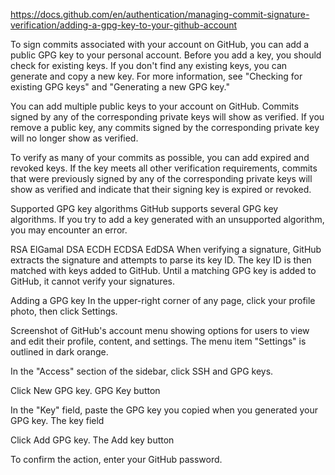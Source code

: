 https://docs.github.com/en/authentication/managing-commit-signature-verification/adding-a-gpg-key-to-your-github-account

To sign commits associated with your account on GitHub, you can add a public GPG key to your personal account. Before you add a key, you should check for existing keys. If you don't find any existing keys, you can generate and copy a new key. For more information, see "Checking for existing GPG keys" and "Generating a new GPG key."

You can add multiple public keys to your account on GitHub. Commits signed by any of the corresponding private keys will show as verified. If you remove a public key, any commits signed by the corresponding private key will no longer show as verified.

To verify as many of your commits as possible, you can add expired and revoked keys. If the key meets all other verification requirements, commits that were previously signed by any of the corresponding private keys will show as verified and indicate that their signing key is expired or revoked.

Supported GPG key algorithms
GitHub supports several GPG key algorithms. If you try to add a key generated with an unsupported algorithm, you may encounter an error.

RSA
ElGamal
DSA
ECDH
ECDSA
EdDSA
When verifying a signature, GitHub extracts the signature and attempts to parse its key ID. The key ID is then matched with keys added to GitHub. Until a matching GPG key is added to GitHub, it cannot verify your signatures.

Adding a GPG key
In the upper-right corner of any page, click your profile photo, then click Settings.

Screenshot of GitHub's account menu showing options for users to view and edit their profile, content, and settings. The menu item "Settings" is outlined in dark orange.

In the "Access" section of the sidebar, click  SSH and GPG keys.

Click New GPG key.
GPG Key button

In the "Key" field, paste the GPG key you copied when you generated your GPG key.
The key field

Click Add GPG key.
The Add key button

To confirm the action, enter your GitHub password.